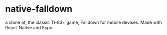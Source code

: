 # native-falldown
a clone of, the classic TI-83+ game, Falldown for mobile devises. Made with React-Native and Expo 

